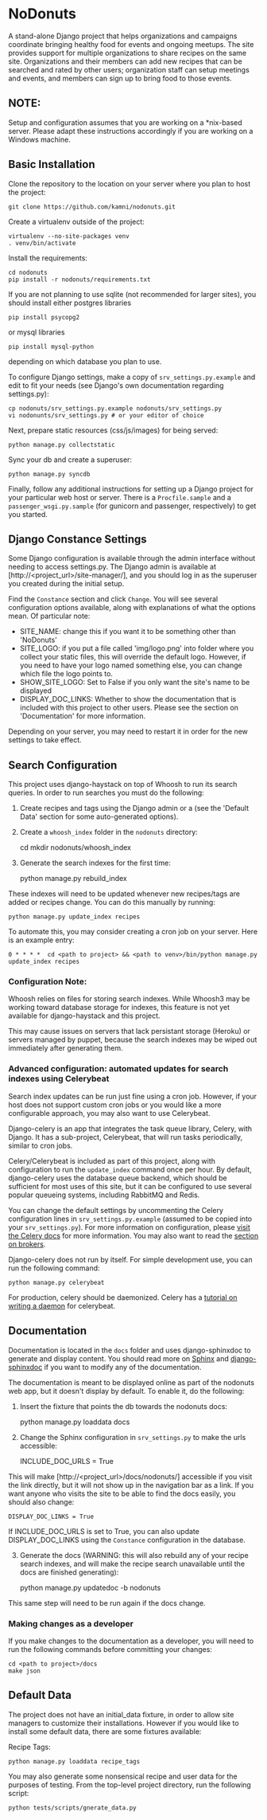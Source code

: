 # NoDonuts

A stand-alone Django project that helps organizations and campaigns coordinate
bringing healthy food for events and ongoing meetups. The site provides support
for multiple organizations to share recipes on the same site. Organizations and
their members can add new recipes that can be searched and rated by other
users; organization staff can setup meetings and events, and members can sign
up to bring food to those events.

## NOTE:

Setup and configuration assumes that you are working on a *nix-based server.
Please adapt these instructions accordingly if you are working on a Windows
machine.

## Basic Installation

Clone the repository to the location on your server where you plan to host the
project:

    git clone https://github.com/kamni/nodonuts.git

Create a virtualenv outside of the project:

    virtualenv --no-site-packages venv
    . venv/bin/activate

Install the requirements:

    cd nodonuts
    pip install -r nodonuts/requirements.txt

If you are not planning to use sqlite (not recommended for larger sites), you
should install either postgres libraries

    pip install psycopg2

or mysql libraries

    pip install mysql-python

depending on which database you plan to use.

To configure Django settings, make a copy of `srv_settings.py.example` and
edit to fit your needs (see Django's own documentation regarding settings.py):

    cp nodonuts/srv_settings.py.example nodonuts/srv_settings.py
    vi nodonunts/srv_settings.py # or your editor of choice

Next, prepare static resources (css/js/images) for being served:

    python manage.py collectstatic

Sync your db and create a superuser:

    python manage.py syncdb

Finally, follow any additional instructions for setting up a Django project for
your particular web host or server. There is a `Procfile.sample` and a
`passenger_wsgi.py.sample` (for gunicorn and passenger, respectively) to get
you started.

## Django Constance Settings

Some Django configuration is available through the admin interface without
needing to access settings.py.  The Django admin is available at
[http://<project_url>/site-manager/], and you should log in as the superuser
you created during the initial setup.

Find the `Constance` section and click `Change`. You will see several
configuration options available, along with explanations of what the options
mean. Of particular note:

* SITE_NAME: change this if you want it to be something other than 'NoDonuts'
* SITE_LOGO: if you put a file called 'img/logo.png' into folder where you
collect your static files, this will override the default logo. However, if you
need to have your logo named something else, you can change which file the logo
points to.
* SHOW_SITE_LOGO: Set to False if you only want the site's name to be displayed
* DISPLAY_DOC_LINKS: Whether to show the documentation that is included with
this project to other users. Please see the section on 'Documentation' for more
information.

Depending on your server, you may need to restart it in order for the new
settings to take effect.

## Search Configuration

This project uses django-haystack on top of Whoosh to run its search queries.
In order to run searches you must do the following:

1. Create recipes and tags using the Django admin or a (see the 'Default Data'
section for some auto-generated options).

2. Create a `whoosh_index` folder in the `nodonuts` directory:

    cd <path-to-nodonuts-project>
    mkdir nodonuts/whoosh_index

3. Generate the search indexes for the first time:

    python manage.py rebuild_index

These indexes will need to be updated whenever new recipes/tags are added or
recipes change.  You can do this manually by running:

    python manage.py update_index recipes

To automate this, you may consider creating a cron job on your server. Here is
an example entry:

    0 * * * *  cd <path to project> && <path to venv>/bin/python manage.py update_index recipes

### Configuration Note:

Whoosh relies on files for storing search indexes. While Whoosh3 may be
working toward database storage for indexes, this feature is not yet available
for django-haystack and this project.

This may cause issues on servers that lack persistant storage (Heroku) or
servers managed by puppet, because the search indexes may be wiped out
immediately after generating them.

### Advanced configuration: automated updates for search indexes using Celerybeat

Search index updates can be run just fine using a cron job. However, if your
host does not support custom cron jobs or you would like a more configurable
approach, you may also want to use Celerybeat.

Django-celery is an app that integrates the task queue library, Celery, with
Django. It has a sub-project, Celerybeat, that will run tasks periodically,
similar to cron jobs.

Celery/Celerybeat is included as part of this project, along with configuration
to run the `update_index` command once per hour. By default, django-celery uses
the database queue backend, which should be sufficient for most uses of this
site, but it can be configured to use several popular queueing systems,
including RabbitMQ and Redis.

You can change the default settings by uncommenting the Celery configuration
lines in `srv_settings.py.example` (assumed to be copied into your
`srv_settings.py`). For more information on configuration, please
[visit the Celery docs](http://celery.readthedocs.org/en/latest/django/index.html)
for more information. You may also want to read the
[section on brokers](http://docs.celeryproject.org/en/latest/getting-started/brokers/index.html).

Django-celery does not run by itself. For simple development use, you can run
the following command:

    python manage.py celerybeat

For production, celery should be daemonized. Celery has a
[tutorial on writing a daemon](http://celery.readthedocs.org/en/latest/tutorials/daemonizing.html?highlight=celerybeat%20daemon)
for celerybeat.

## Documentation

Documentation is located in the `docs` folder and uses django-sphinxdoc to
generate and display content. You should read more on [Sphinx](http://sphinx-doc.org/)
and [django-sphinxdoc](https://bitbucket.org/ssc/django-sphinxdoc) if you want
to modify any of the documentation.

The documentation is meant to be displayed online as part of the nodonuts web
app, but it doesn't display by default. To enable it, do the following:

1. Insert the fixture that points the db towards the nodonuts docs:

    python manage.py loaddata docs

2. Change the Sphinx configuration in `srv_settings.py` to make the urls
accessible:

    INCLUDE_DOC_URLS = True

This will make [http://<project_url>/docs/nodonuts/] accessible if you visit
the link directly, but it will not show up in the navigation bar as a link. If
you want anyone who visits the site to be able to find the docs easily, you
should also change:

    DISPLAY_DOC_LINKS = True

If INCLUDE_DOC_URLS is set to True, you can also update DISPLAY_DOC_LINKS
using the `Constance` configuration in the database.

3. Generate the docs (WARNING: this will also rebuild any of your recipe search
indexes, and will make the recipe search unavailable until the docs are
finished generating):

    python manage.py updatedoc -b nodonuts

This same step will need to be run again if the docs change.

### Making changes as a developer

If you make changes to the documentation as a developer, you will need to run
the following commands before committing your changes:

    cd <path to project>/docs
    make json

## Default Data

The project does not have an initial_data fixture, in order to allow site
managers to customize their installations. However if you would like to install
some default data, there are some fixtures available:

Recipe Tags:

    python manage.py loaddata recipe_tags

You may also generate some nonsensical recipe and user data for the purposes of
testing. From the top-level project directory, run the following script:

    python tests/scripts/gnerate_data.py
